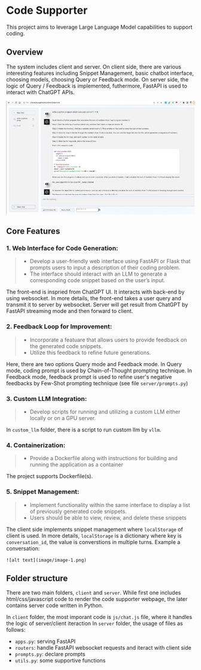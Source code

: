 # Code Supporter

This project aims to leverage Large Language Model capabilities to support coding.

## Overview
The system includes client and server. On client side, there are various interesting features including Snippet Management, basic chatbot interface, choosing models, choosing Query or Feedback mode. On server side, the logic of Query / Feedback is implemented, futhermore, FastAPI is used to interact with ChatGPT APIs.

![alt text](image/image.png)


## Core Features
### 1. Web Interface for Code Generation:
> - Develop a user-friendly web interface using FastAPI or Flask that prompts users to input a description of their coding problem.
> - The interface should interact with an LLM to generate a corresponding code snippet based on the user’s input.

The front-end is inspried from ChatGPT UI. It interacts with back-end by using websocket. In more details, the front-end takes a user query and transmit it to server by websocket. Server will get result from ChatGPT by FastAPI streaming mode and then forward to client.

### 2. Feedback Loop for Improvement:
> - Incorporate a featuare that allows users to provide feedback on the generated code snippets.
> - Utilize this feedback to refine future generations.

Here, there are two options Query mode and Feedback mode. In Query mode, coding prompt is used by Chain-of-Thought prompting technique. In Feedback mode, feedback prompt is used to refine user's negative feedbacks by Few-Shot prompting technique (see file `server/prompts.py`)


### 3. Custom LLM Integration:
> - Develop scripts for running and utilizing a custom LLM either locally or on a GPU server.

In `custom_llm` folder, there is a script to run custom llm by `vllm`.

### 4. Containerization:
> - Provide a Dockerfile along with instructions for building and running the application as a container

The project supports Dockerfile(s).

### 5. Snippet Management:
> - Implement functionality within the same interface to display a list of previously generated code snippets.
> - Users should be able to view, review, and delete these snippets

The client side implements snippet management where `localStorage` of client is used.
In more details, `localStorage` is a dictionary where key is `conversation_id`, the value is converstions in multiple turns.
Example a conversation:
```
![alt text](image/image-1.png)
```



## Folder structure
There are two main folders, `client` and `server`. While first one includes html/css/javascript code to render the code supporter webpage, the later contains server code written in Python.

In `client` folder, the most imporant code is `js/chat.js` file, where it handles the logic of server/client iteraction
In `server` folder, the usage of files as follows:
- `apps.py`: serving FastAPI
- `routers`: handle FastAPI websocket requests and iteract with client side
- `prompts.py`: declare prompts
- `utils.py`: some supportive functions




